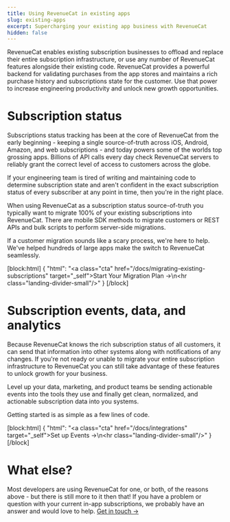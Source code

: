 ```yaml
---
title: Using RevenueCat in existing apps
slug: existing-apps
excerpt: Supercharging your existing app business with RevenueCat
hidden: false
---
```

RevenueCat enables existing subscription businesses to offload and replace their entire subscription infrastructure, or use any number of RevenueCat features alongside their existing code. RevenueCat provides a powerful backend for validating purchases from the app stores and maintains a rich purchase history and subscriptions state for the customer. Use that power to increase engineering productivity and unlock new growth opportunities.

# Subscription status

Subscriptions status tracking has been at the core of RevenueCat from the early beginning - keeping a single source-of-truth across iOS, Android, Amazon, and web subscriptions - and today powers some of the worlds top grossing apps. Billions of API calls every day check RevenueCat servers to reliably grant the correct level of access to customers across the globe.

If your engineering team is tired of writing and maintaining code to determine subscription state and aren't confident in the exact subscription status of every subscriber at any point in time, then you're in the right place.

When using RevenueCat as a subscription status source-of-truth you typically want to migrate 100% of your existing subscriptions into RevenueCat. There are mobile SDK methods to migrate customers or REST APIs and bulk scripts to perform server-side migrations.

If a customer migration sounds like a scary process, we're here to help. We've helped hundreds of large apps make the switch to RevenueCat seamlessly.

[block:html]
{
  "html": "<a class=\"cta\" href=\"/docs/migrating-existing-subscriptions\" target=\"_self\">Start Your Migration Plan →</a>\n<hr class=\"landing-divider-small\"/>"
}
[/block]



# Subscription events, data, and analytics

Because RevenueCat knows the rich subscription status of all customers, it can send that information into other systems along with notifications of any changes. If you're not ready or unable to migrate your entire subscription infrastructure to RevenueCat you can still take advantage of these features to unlock growth for your business.

Level up your data, marketing, and product teams be sending actionable events into the tools they use and finally get clean, normalized, and actionable subscription data into you systems.

Getting started is as simple as a few lines of code.

[block:html]
{
  "html": "<a class=\"cta\" href=\"/docs/integrations\" target=\"_self\">Set up Events →</a>\n<hr class=\"landing-divider-small\"/>"
}
[/block]



# What else?

Most developers are using RevenueCat for one, or both, of the reasons above - but there is still more to it then that! If you have a problem or question with your current in-app subscriptions, we probably have an answer and would love to help. [Get in touch →](https://www.revenuecat.com/talk-to-sales/)